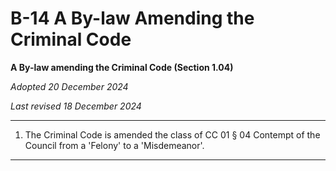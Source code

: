 # B-14 A By-law Amending the Criminal Code

**A By-law amending the Criminal Code (Section 1.04)**

*Adopted 20 December 2024*

*Last revised 18 December 2024*

---

1. The Criminal Code is amended the class of CC 01 § 04 Contempt of the Council from a 'Felony' to a 'Misdemeanor'.

---
